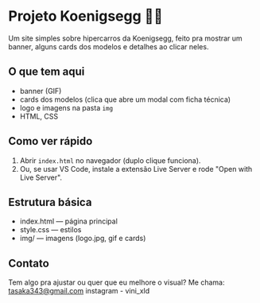 # Projeto Koenigsegg 🚗💨

Um site simples sobre hipercarros da Koenigsegg, feito pra mostrar um banner, alguns cards dos modelos e detalhes ao clicar neles.

## O que tem aqui
- banner (GIF)
- cards dos modelos (clica que abre um modal com ficha técnica)
- logo e imagens na pasta `img`
- HTML, CSS 

## Como ver rápido
1. Abrir `index.html` no navegador (duplo clique funciona).
2. Ou, se usar VS Code, instale a extensão Live Server e rode "Open with Live Server".

## Estrutura básica
- index.html — página principal
- style.css — estilos
- img/ — imagens (logo.jpg, gif e cards)


## Contato
Tem algo pra ajustar ou quer que eu melhore o visual? Me chama: tasaka343@gmail.com
instagram - vini_xld
